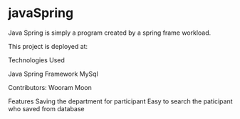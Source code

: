 # javaSpring

Java Spring is simply a program created by a spring frame workload.

This project is deployed at:

Technologies Used

Java Spring Framework
MySql

Contributors: Wooram Moon

Features
Saving the department for participant
Easy to search the paticipant who saved from database

